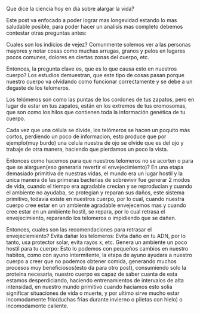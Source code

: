 Que dice la ciencia hoy en dia sobre alargar la vida?

Este post va enfocado a poder lograr mas longevidad estando lo mas saludable posible, para poder hacer un analisis mas completo debemos contestar otras preguntas antes:

Cuales son los indicios de vejez? Comunmente solemos ver a las personas mayores y notar cosas como muchas arrugas, granos y pelos en lugares pocos comunes, dolores en ciertas zonas del cuerpo, etc.

Entonces, la pregunta clave es, que es lo que causa esto en nuestros cuerpo? Los estudios demuestran, que este tipo de cosas pasan porque nuestro cuerpo va olvidando como funcionar correctamente y se debe a un degaste de los telomeros.

Los telómeros son como las puntas de los cordones de tus zapatos, pero en lugar de estar en tus zapatos, están en los extremos de tus cromosomas, que son como los hilos que contienen toda la información genética de tu cuerpo.

Cada vez que una célula se divide, los telómeros se hacen un poquito más cortos, perdiendo un poco de informacion, esto produce que por ejemplo(muy burdo) una celula nuestra de ojo se olvide que es del ojo y trabaje de otra manera, haciendo que pierdamos un poco la vista.

Entonces como hacemos para que nuestros telomeros no se acorten o para que se alarguen(eso generaria revertir el envejecimiento)? En una etapa demasiado primitiva de nuestras vidas, el mundo era un lugar hostil y la unica manera de las primeras bacterias de sobrevivir fue generar 2 modos de vida, cuando el tiempo era agradable crecian y se reproducian y cuando el ambiente no ayudaba, se protegian y reparan sus daños, este sistema primitivo, todavia existe en nuestros cuerpo, por lo cual, cuando nuestra cuerpo cree estar en un ambiente agradable envejecemos mas y cuando cree estar en un ambiente hostil, se repara, por lo cual retrasa el envejecimiento, reparando los telomeros o impidiendo que se dañen.

Entonces, cuales son las recomendaciones para retrasar el envejeciemiento?
Evita dañar los telomeros: Evita daño en tu ADN, por lo tanto, usa protector solar, evita rayos x, etc.
Genera un ambiente un poco hostil para tu cuerpo: Esto lo podemos con pequeños cambios en nuestro habitos, como con ayuno intermitente, la etapa de ayuno ayudara a nuestro cuerpo a creer que no podemos obtener comida, generando muchos procesos muy beneficiosos(esto da para otro post), consumiendo solo la proteina necesaria, nuestro cuerpo es capaz de saber cuanta de esta estamos desperdiciando, haciendo entrenamientos de intervalos de alta intensidad, en nuestro mundo primitivo cuando haciamos esto solia significar situaciones de vida o muerte, y por ultimo sirve mucho estar incomodamente frio(duchas frias durante invierno o piletas con hielo) o incomodamente caliente.

